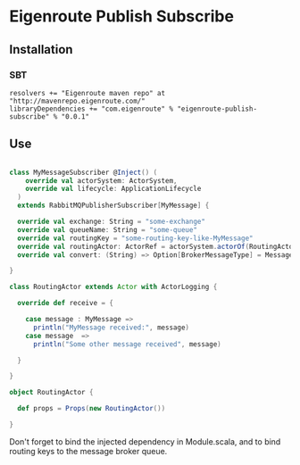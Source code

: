 # Eigenroute Publish Subscribe

## Installation

### SBT

```
resolvers += "Eigenroute maven repo" at "http://mavenrepo.eigenroute.com/"
libraryDependencies += "com.eigenroute" % "eigenroute-publish-subscribe" % "0.0.1"
```

## Use

```scala

class MyMessageSubscriber @Inject() (
    override val actorSystem: ActorSystem,
    override val lifecycle: ApplicationLifecycle
  )
  extends RabbitMQPublisherSubscriber[MyMessage] {

  override val exchange: String = "some-exchange"
  override val queueName: String = "some-queue"
  override val routingKey = "some-routing-key-like-MyMessage"
  override val routingActor: ActorRef = actorSystem.actorOf(RoutingActor.props, "MessageRouter")
  override val convert: (String) => Option[BrokerMessageType] = MessageBrokerMessageConverter.convert

}

class RoutingActor extends Actor with ActorLogging {

  override def receive = {

    case message : MyMessage =>
      println("MyMessage received:", message)
    case message  =>
      println("Some other message received", message)

  }

}

object RoutingActor {

  def props = Props(new RoutingActor())

}

```

Don't forget to bind the injected dependency in Module.scala, and to bind routing keys to the message broker queue.